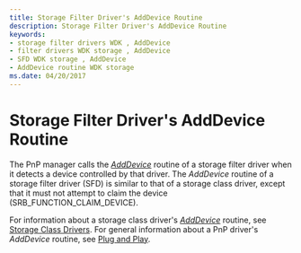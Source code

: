 ```yaml
---
title: Storage Filter Driver's AddDevice Routine
description: Storage Filter Driver's AddDevice Routine
keywords:
- storage filter drivers WDK , AddDevice
- filter drivers WDK storage , AddDevice
- SFD WDK storage , AddDevice
- AddDevice routine WDK storage
ms.date: 04/20/2017
---
```


# Storage Filter Driver's AddDevice Routine

The PnP manager calls the [*AddDevice*](/windows-hardware/drivers/ddi/wdm/nc-wdm-driver_add_device) routine of a storage filter driver when it detects a device controlled by that driver. The *AddDevice* routine of a storage filter driver (SFD) is similar to that of a storage class driver, except that it must not attempt to claim the device (SRB_FUNCTION_CLAIM_DEVICE).

For information about a storage class driver's [*AddDevice*](/windows-hardware/drivers/ddi/wdm/nc-wdm-driver_add_device) routine, see [Storage Class Drivers](introduction-to-storage-class-drivers.md). For general information about a PnP driver's *AddDevice* routine, see [Plug and Play](../kernel/introduction-to-plug-and-play.md).
